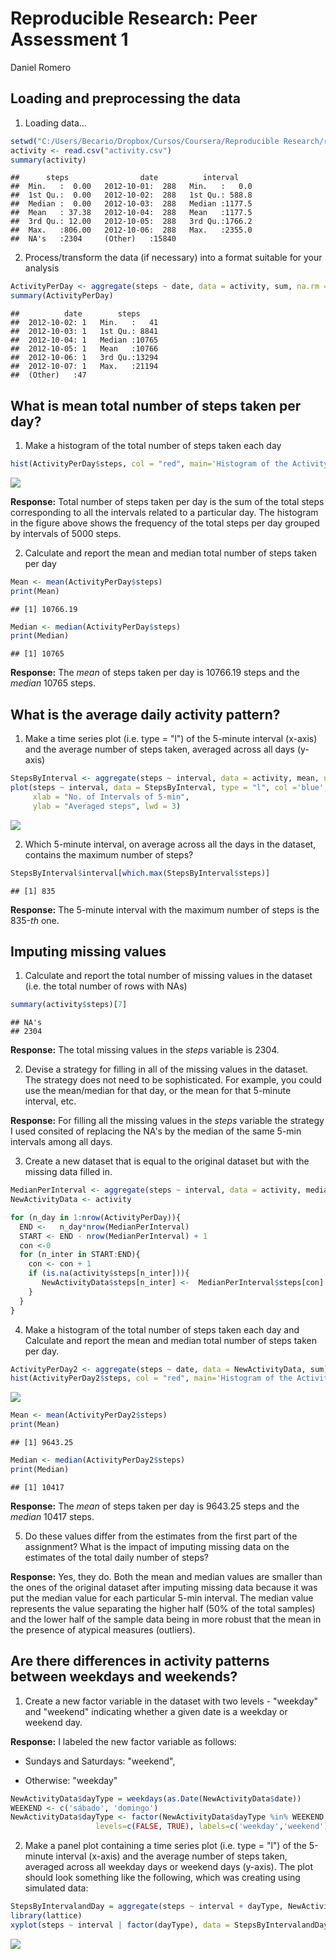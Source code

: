 # Reproducible Research: Peer Assessment 1
Daniel Romero  


## Loading and preprocessing the data

1. Loading data...

```r
setwd("C:/Users/Becario/Dropbox/Cursos/Coursera/Reproducible Research/repdata-data-activity")
activity <- read.csv("activity.csv")
summary(activity)
```

```
##      steps                date          interval     
##  Min.   :  0.00   2012-10-01:  288   Min.   :   0.0  
##  1st Qu.:  0.00   2012-10-02:  288   1st Qu.: 588.8  
##  Median :  0.00   2012-10-03:  288   Median :1177.5  
##  Mean   : 37.38   2012-10-04:  288   Mean   :1177.5  
##  3rd Qu.: 12.00   2012-10-05:  288   3rd Qu.:1766.2  
##  Max.   :806.00   2012-10-06:  288   Max.   :2355.0  
##  NA's   :2304     (Other)   :15840
```
2. Process/transform the data (if necessary) into a format suitable for your analysis


```r
ActivityPerDay <- aggregate(steps ~ date, data = activity, sum, na.rm = TRUE)
summary(ActivityPerDay)
```

```
##          date        steps      
##  2012-10-02: 1   Min.   :   41  
##  2012-10-03: 1   1st Qu.: 8841  
##  2012-10-04: 1   Median :10765  
##  2012-10-05: 1   Mean   :10766  
##  2012-10-06: 1   3rd Qu.:13294  
##  2012-10-07: 1   Max.   :21194  
##  (Other)   :47
```

## What is mean total number of steps taken per day?

1. Make a histogram of the total number of steps taken each day



```r
hist(ActivityPerDay$steps, col = "red", main='Histogram of the Activity per Day')
```

![](PA1_template_files/figure-html/unnamed-chunk-3-1.png) 

**Response:** Total number of steps taken per day is the sum of the total steps corresponding to all the intervals related to a particular day. The histogram in the figure  above shows the frequency of the total steps per day grouped by intervals of 5000 steps.

2. Calculate and report the mean and median total number of steps taken per day


```r
Mean <- mean(ActivityPerDay$steps)
print(Mean)
```

```
## [1] 10766.19
```


```r
Median <- median(ActivityPerDay$steps)
print(Median)
```

```
## [1] 10765
```

**Response:** The *mean* of steps taken per day is 10766.19 steps and the *median* 10765 steps.

## What is the average daily activity pattern?

1. Make a time series plot (i.e. type = "l") of the 5-minute interval (x-axis) and the average number of steps taken, averaged across all days (y-axis)


```r
StepsByInterval <- aggregate(steps ~ interval, data = activity, mean, na.rm = TRUE)
plot(steps ~ interval, data = StepsByInterval, type = "l", col ='blue', main=" Averaged number of steps every 5-min intervals", 
     xlab = "No. of Intervals of 5-min",
     ylab = "Averaged steps", lwd = 3)
```

![](PA1_template_files/figure-html/unnamed-chunk-6-1.png) 

2. Which 5-minute interval, on average across all the days in the dataset, contains the maximum number of steps?


```r
StepsByInterval$interval[which.max(StepsByInterval$steps)]
```

```
## [1] 835
```

**Response:** The 5-minute interval with the maximum number of steps is the 835-*th* one.



## Imputing missing values

1. Calculate and report the total number of missing values in the dataset (i.e. the total number of rows with NAs)


```r
summary(activity$steps)[7]
```

```
## NA's 
## 2304
```

**Response:** The total missing values in the *steps* variable  is 2304.

2. Devise a strategy for filling in all of the missing values in the dataset. The strategy does not need to be sophisticated. For example, you could use the mean/median for that day, or the mean for that 5-minute interval, etc.
  
  **Response:** For filling all the missing values in the *steps* variable  the  strategy I used consited of replacing the NA's by the median of the same 5-min intervals among all days. 
  
  
 3. Create a new dataset that is equal to the original dataset but with the missing data filled in.


```r
MedianPerInterval <- aggregate(steps ~ interval, data = activity, median, na.rm = TRUE)
NewActivityData <- activity

for (n_day in 1:nrow(ActivityPerDay)){
  END <-   n_day*nrow(MedianPerInterval)
  START <- END - nrow(MedianPerInterval) + 1
  con <-0
  for (n_inter in START:END){
    con <- con + 1
    if (is.na(activity$steps[n_inter])){
       NewActivityData$steps[n_inter] <-  MedianPerInterval$steps[con]
    }
  }
}
```

4. Make a histogram of the total number of steps taken each day and Calculate and report the mean and median total number of steps taken per day.


```r
ActivityPerDay2 <- aggregate(steps ~ date, data = NewActivityData, sum)
hist(ActivityPerDay2$steps, col = "red", main='Histogram of the Activity per Day')
```

![](PA1_template_files/figure-html/unnamed-chunk-10-1.png) 


```r
Mean <- mean(ActivityPerDay2$steps)
print(Mean)
```

```
## [1] 9643.25
```


```r
Median <- median(ActivityPerDay2$steps)
print(Median)
```

```
## [1] 10417
```

**Response:** The *mean* of steps taken per day is 9643.25 steps and the *median* 10417 steps.

5. Do these values differ from the estimates from the first part of the assignment? What is the impact of imputing missing data on the estimates of the total daily number of steps?

**Response:** Yes, they do. Both the mean and median values are smaller than the ones of the original dataset after imputing missing data because it was put the median value for each particular 5-min interval. The median value represents the value separating the higher half (50% of the total samples) and the lower half of the sample data being in more robust that the mean in the presence of atypical measures (outliers).

## Are there differences in activity patterns between weekdays and weekends?

1. Create a new factor variable in the dataset with two levels - "weekday" and "weekend" indicating whether a given date is a weekday or weekend day.

**Response:** I labeled the new factor variable as follows:

 + Sundays and Saturdays: "weekend",
 
 + Otherwise: "weekday"


```r
NewActivityData$dayType = weekdays(as.Date(NewActivityData$date))
WEEKEND <- c('sábado', 'domingo')
NewActivityData$dayType <- factor(NewActivityData$dayType %in% WEEKEND, 
                   levels=c(FALSE, TRUE), labels=c('weekday','weekend') )
```

2. Make a panel plot containing a time series plot (i.e. type = "l") of the 5-minute interval (x-axis) and the average number of steps taken, averaged across all weekday days or weekend days (y-axis). The plot should look something like the following, which was creating using simulated data:



```r
StepsByIntervalandDay = aggregate(steps ~ interval + dayType, NewActivityData, mean)
library(lattice)
xyplot(steps ~ interval | factor(dayType), data = StepsByIntervalandDay, aspect =1/2,type = "l", col= "red", lwd = 2, xlab= "5-min interval", ylab= "Averaged steps")
```

![](PA1_template_files/figure-html/unnamed-chunk-14-1.png) 
